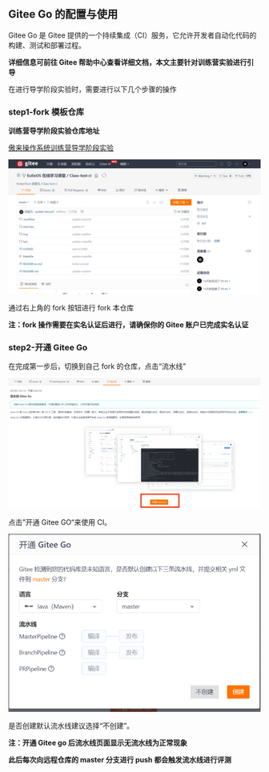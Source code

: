 ## Gitee Go 的配置与使用

Gitee Go 是 Gitee 提供的一个持续集成（CI）服务，它允许开发者自动化代码的构建、测试和部署过程。

**详细信息可前往 Gitee 帮助中心查看详细文档，本文主要针对训练营实验进行引导**

在进行导学阶段实验时，需要进行以下几个步骤的操作

### step1-fork 模板仓库

**训练营导学阶段实验仓库地址**

[傲来操作系统训练营导学阶段实验](https://gitee.com/LearningEulixOS/class-test-ci)



![](resource/ch2/02-1.png)

通过右上角的 fork 按钮进行 fork 本仓库

**注：fork 操作需要在实名认证后进行，请确保你的 Gitee 账户已完成实名认证**

### step2-开通 Gitee Go

在完成第一步后，切换到自己 fork 的仓库，点击“流水线”

![](resource/ch2/kaitong.jpg)

点击”开通 Gitee GO“来使用 CI。

![](resource/ch2/chuagjian.jpg)

是否创建默认流水线建议选择“不创建”。

**注：开通 Gitee go 后流水线页面显示无流水线为正常现象**

**此后每次向远程仓库的 master 分支进行 push 都会触发流水线进行评测**



